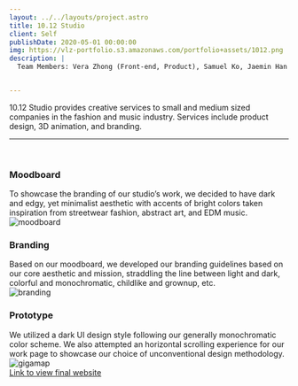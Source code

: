 ```yaml
---
layout: ../../layouts/project.astro
title: 10.12 Studio
client: Self
publishDate: 2020-05-01 00:00:00
img: https://vlz-portfolio.s3.amazonaws.com/portfolio+assets/1012.png
description: |
  Team Members: Vera Zhong (Front-end, Product), Samuel Ko, Jaemin Han


---
```

10.12 Studio provides creative services to small and medium sized companies in the fashion and music industry. Services include product design, 3D animation, and branding.<br><hr><br>

### Moodboard
To showcase the branding of our studio’s work, we decided to have dark and edgy, yet minimalist aesthetic with accents of bright colors taken inspiration from streetwear fashion, abstract art, and EDM music.
<br>
![moodboard](https://vlz-portfolio.s3.amazonaws.com/portfolio+assets/cozyliving/gigamap.png)
<br>

### Branding
Based on our moodboard, we developed our branding guidelines based on our core aesthetic and mission, straddling the line between light and dark, colorful and monochromatic, childlike and grownup, etc.
<br>
![branding](https://vlz-portfolio.s3.amazonaws.com/portfolio+assets/cozyliving/top3.png)
<br>

### Prototype
We utilized a dark UI design style following our generally monochromatic color scheme. We also attempted an  horizontal scrolling experience for our work page to showcase our choice of unconventional design methodology.<br>
![gigamap](https://vlz-portfolio.s3.amazonaws.com/portfolio+assets/cozyliving/gigamap.jpeg)
<br>
[Link to view final website](https://bit.ly/3Abnk4q)